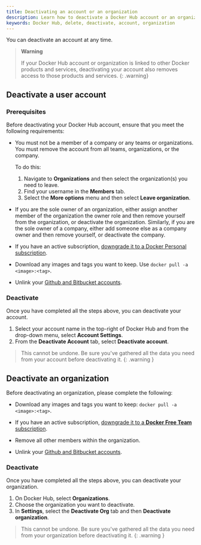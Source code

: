 ```yaml
---
title: Deactivating an account or an organization
description: Learn how to deactivate a Docker Hub account or an organization
keywords: Docker Hub, delete, deactivate, account, organization
---
```


You can deactivate an account at any time. 

>**Warning**
>
> If your Docker Hub account or organization is linked to other Docker products and services, deactivating your account also removes access to those products and services.
{: .warning}

## Deactivate a user account

### Prerequisites

Before deactivating your Docker Hub account, ensure that you meet the following requirements:

- You must not be a member of a company or any teams or organizations. You must remove the account from all teams, organizations, or the company.

    To do this:
    1. Navigate to **Organizations** and then select the organization(s) you need to leave.
    2. Find your username in the **Members** tab.
    3. Select the **More options** menu and then select **Leave organization**.

- If you are the sole owner of an organization, either assign another member of the organization the owner role and then remove yourself from the organization, or deactivate the organization. Similarly, if you are the sole owner of a company, either add someone else as a company owner and then remove yourself, or deactivate the company.

- If you have an active subscription, [downgrade it to a Docker Personal subscription](../subscription/downgrade.md).

- Download any images and tags you want to keep. Use `docker pull -a <image>:<tag>`.

- Unlink your [Github and Bitbucket accounts](../docker-hub/builds/link-source.md#unlink-a-github-user-account).

### Deactivate

Once you have completed all the steps above, you can deactivate your account. 

1. Select your account name in the top-right of Docker Hub and from the drop-down menu, select **Account Settings**.
2. From the **Deactivate Account** tab, select **Deactivate account**. 

> This cannot be undone. Be sure you've gathered all the data you need from your account before deactivating it.
{: .warning }


## Deactivate an organization

Before deactivating an organization, please complete the following:

- Download any images and tags you want to keep:
  `docker pull -a <image>:<tag>`.

-  If you have an active subscription, [downgrade it to a **Docker Free Team** subscription](../subscription/downgrade.md).

- Remove all other members within the organization.

- Unlink your [Github and Bitbucket accounts](../docker-hub/builds/link-source.md#unlink-a-github-user-account).

### Deactivate

Once you have completed all the steps above, you can deactivate your organization. 

1. On Docker Hub, select **Organizations**.
2. Choose the organization you want to deactivate. 
3. In **Settings**, select the **Deactivate Org** tab and then **Deactivate organization**.

> This cannot be undone. Be sure you've gathered all the data you need from your organization before deactivating it.
{: .warning }
